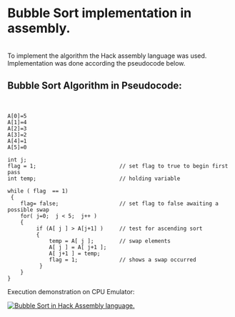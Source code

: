 <h1>Bubble Sort implementation in assembly.</h1>
<br/>
To implement the algorithm the Hack assembly language was used. Implementation was done according the pseudocode below.

<h2>Bubble Sort Algorithm in Pseudocode:</h2>
<br/>

```pseudocode
A[0]=5
A[1]=4
A[2]=3
A[3]=2
A[4]=1
A[5]=0

int j;
flag = 1;                          // set flag to true to begin first pass
int temp;                          // holding variable

while ( flag  == 1)
 {
    flag= false;                   // set flag to false awaiting a possible swap
    for( j=0;  j < 5;  j++ )
    {
         if (A[ j ] > A[j+1] )     // test for ascending sort
         {
             temp = A[ j ];        // swap elements
             A[ j ] = A[ j+1 ];
             A[ j+1 ] = temp;
             flag = 1;             // shows a swap occurred
          }
    }
}
```

Execution demonstration on CPU Emulator:

[![Bubble Sort in Hack Assembly language.](resource/BubbleSort.gif)](https://youtu.be/9C4eNMDfwbQ)


